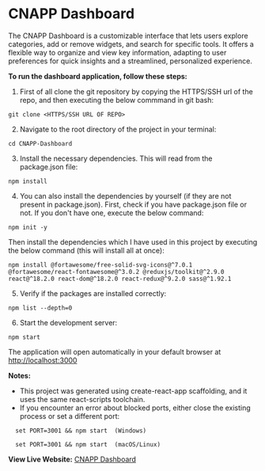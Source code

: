 # CNAPP Dashboard
The CNAPP Dashboard is a customizable interface that lets users explore categories, add or remove widgets, and search for specific tools. It offers a flexible way to organize and view key information, adapting to user preferences for quick insights and a streamlined, personalized experience.

**To run the dashboard application, follow these steps:**
1. First of all clone the git repository by copying the HTTPS/SSH url of the repo, and then executing the below commmand in git bash:
```
git clone <HTTPS/SSH URL OF REPO>
```
2. Navigate to the root directory of the project in your terminal:
```
cd CNAPP-Dashboard
```
3. Install the necessary dependencies. This will read from the package.json file:
```
npm install
```
4. You can also install the dependencies by yourself (if they are not present in package.json). First, check if you have package.json file or not. If you don't have one, execute the below command:
```
npm init -y
```
Then install the dependencies which I have used in this project by executing the below command (this will install all at once):
```
npm install @fortawesome/free-solid-svg-icons@^7.0.1 @fortawesome/react-fontawesome@^3.0.2 @reduxjs/toolkit@^2.9.0 react@^18.2.0 react-dom@^18.2.0 react-redux@^9.2.0 sass@^1.92.1
```
5. Verify if the packages are installed correctly:
```
npm list --depth=0
```
6. Start the development server:
```
npm start
```
The application will open automatically in your default browser at [http://localhost:3000](http://localhost:3000)

**Notes:**
- This project was generated using create-react-app scaffolding, and it uses the same react-scripts toolchain.
- If you encounter an error about blocked ports, either close the existing process or set a different port:
```
  set PORT=3001 && npm start  (Windows)
```
```
  set PORT=3001 && npm start  (macOS/Linux)
```

**View Live Website:** [CNAPP Dashboard](https://cnapp-dashboard-tamojit-roy.netlify.app/)
